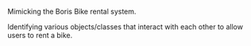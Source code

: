 Mimicking the Boris Bike rental system. 

Identifying various objects/classes that interact with each other to allow users to rent a bike. 